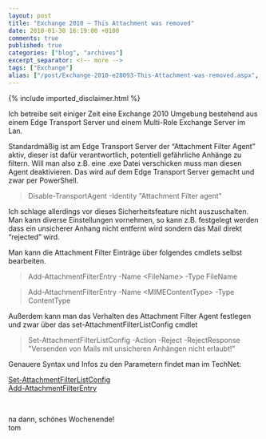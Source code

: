```yaml
---
layout: post
title: "Exchange 2010 – This Attachment was removed"
date: 2010-01-30 16:19:00 +0100
comments: true
published: true
categories: ["blog", "archives"]
excerpt_separator: <!-- more -->
tags: ["Exchange"]
alias: ["/post/Exchange-2010-e28093-This-Attachment-was-removed.aspx", "/post/exchange-2010-e28093-this-attachment-was-removed.aspx"]
---
```

<!-- more -->
{% include imported_disclaimer.html %}
<p>Ich betreibe seit einiger Zeit eine Exchange 2010 Umgebung bestehend aus einem Edge Transport Server und einem Multi-Role Exchange Server im Lan.</p>
<p>Standardm&auml;&szlig;ig ist am Edge Transport Server der &ldquo;Attachment Filter Agent&rdquo; aktiv, dieser ist daf&uuml;r verantwortlich, potentiell gef&auml;hrliche Anh&auml;nge zu filtern. Will man also z.B. eine .exe Datei verschicken muss man diesen Agent deaktivieren. Das wird auf dem Edge Transport Server gemacht und zwar per PowerShell.</p>
<blockquote>
<p>Disable-TransportAgent -Identity "Attachment Filter agent"</p>
</blockquote>
<p>Ich schlage allerdings vor dieses Sicherheitsfeature nicht auszuschalten. Man kann diverse Einstellungen vornehmen, so kann z.B. festgelegt werden dass ein unsicherer Anhang nicht entfernt wird sondern das Mail direkt &ldquo;rejected&rdquo; wird.</p>
<p>Man kann die Attachment Filter Eintr&auml;ge &uuml;ber folgendes cmdlets selbst bearbeiten.</p>
<blockquote>
<p>Add-AttachmentFilterEntry -Name &lt;FileName&gt; -Type FileName</p>
</blockquote>
<blockquote>
<p>Add-AttachmentFilterEntry -Name &lt;MIMEContentType&gt; -Type ContentType</p>
</blockquote>
<p>Au&szlig;erdem kann man das Verhalten des Attachment Filter Agent festlegen und zwar &uuml;ber das set-AttachmentFilterListConfig cmdlet</p>
<blockquote>
<p>Set-AttachmentFilterListConfig -Action -Reject -RejectResponse "Versenden von Mails mit unsicheren Anh&auml;ngen nicht erlaubt!"</p>
</blockquote>
<p>Genauere Syntax und Infos zu den Parametern findet man im TechNet:</p>
<p><a title="http://technet.microsoft.com/en-us/library/bb123483.aspx" href="http://technet.microsoft.com/en-us/library/bb123483.aspx">Set-AttachmentFilterListConfig</a> <br /><a href="http://technet.microsoft.com/en-us/library/bb123931.aspx">Add-AttachmentFilterEntry</a></p>
<p>&nbsp;</p>
<p>na dann, sch&ouml;nes Wochenende! <br />tom</p>
